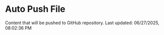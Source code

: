 # Auto Push File

Content that will be pushed to GitHub repository.
Last updated: 06/27/2025, 08:02:36 PM